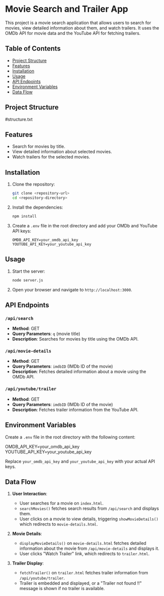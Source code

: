 # Movie Search and Trailer App

This project is a movie search application that allows users to search for movies, view detailed information about them, and watch trailers. It uses the OMDb API for movie data and the YouTube API for fetching trailers.

## Table of Contents
- [Project Structure](#project-structure)
- [Features](#features)
- [Installation](#installation)
- [Usage](#usage)
- [API Endpoints](#api-endpoints)
- [Environment Variables](#environment-variables)
- [Data Flow](#data-flow)

## Project Structure
#structure.txt


## Features
- Search for movies by title.
- View detailed information about selected movies.
- Watch trailers for the selected movies.

## Installation

1. Clone the repository:
    ```sh
    git clone <repository-url>
    cd <repository-directory>
    ```

2. Install the dependencies:
    ```sh
    npm install
    ```

3. Create a `.env` file in the root directory and add your OMDb and YouTube API keys:
    ```env
    OMDB_API_KEY=your_omdb_api_key
    YOUTUBE_API_KEY=your_youtube_api_key
    ```

## Usage

1. Start the server:
    ```sh
    node server.js
    ```

2. Open your browser and navigate to `http://localhost:3000`.

## API Endpoints

### `/api/search`
- **Method**: GET
- **Query Parameters**: `q` (movie title)
- **Description**: Searches for movies by title using the OMDb API.

### `/api/movie-details`
- **Method**: GET
- **Query Parameters**: `imdbID` (IMDb ID of the movie)
- **Description**: Fetches detailed information about a movie using the OMDb API.

### `/api/youtube/trailer`
- **Method**: GET
- **Query Parameters**: `imdbID` (IMDb ID of the movie)
- **Description**: Fetches trailer information from the YouTube API.

## Environment Variables

Create a `.env` file in the root directory with the following content:

OMDB_API_KEY=your_omdb_api_key
YOUTUBE_API_KEY=your_youtube_api_key


Replace `your_omdb_api_key` and `your_youtube_api_key` with your actual API keys.

## Data Flow

1. **User Interaction**:
    - User searches for a movie on `index.html`.
    - `searchMovies()` fetches search results from `/api/search` and displays them.
    - User clicks on a movie to view details, triggering `showMovieDetails()` which redirects to `movie-details.html`.

2. **Movie Details**:
    - `displayMovieDetails()` on `movie-details.html` fetches detailed information about the movie from `/api/movie-details` and displays it.
    - User clicks "Watch Trailer" link, which redirects to `trailer.html`.

3. **Trailer Display**:
    - `fetchTrailer()` on `trailer.html` fetches trailer information from `/api/youtube/trailer`.
    - Trailer is embedded and displayed, or a "Trailer not found !!" message is shown if no trailer is available.




